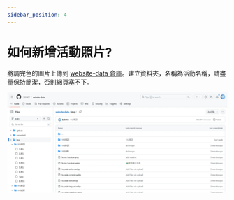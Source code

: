 ```yaml
---
sidebar_position: 4
---
```


# 如何新增活動照片?

將調完色的圖片上傳到 [website-data 倉庫](https://github.com/SCAICT/website-data/tree/main/)。建立資料夾，名稱為活動名稱，請盡量保持簡潔，否則網頁塞不下。

![](https://raw.githubusercontent.com/SCAICT/website-data/main/img/event-img.webp)